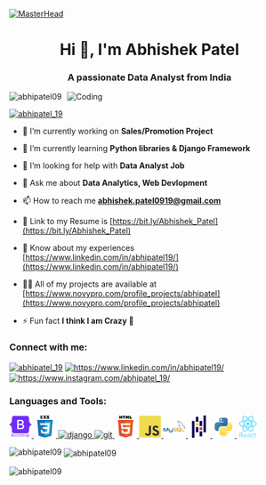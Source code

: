 [![MasterHead](https://static.vecteezy.com/system/resources/previews/009/233/542/non_2x/data-analysis-banner-web-icon-set-analytics-search-data-mining-data-filter-pie-chart-and-etc-illustration-concept-vector.jpg)](https://rishavchanda.io)
<h1 align="center">Hi 👋, I'm Abhishek Patel</h1>
<h3 align="center">A passionate Data Analyst from India</h3>
<img align="right" alt="Coding" width="400" src="https://static.vecteezy.com/system/resources/previews/005/607/176/original/a-data-analyst-sits-at-work-in-front-of-a-computer-device-showing-statistics-and-graphs-in-front-of-him-flat-style-cartoon-illustration-free-vector.jpg">
<p align="left"> <img src="https://komarev.com/ghpvc/?username=abhipatel09&label=Profile%20views&color=0e75b6&style=flat" alt="abhipatel09" /> </p>
<p align="left"> <a href="https://twitter.com/abhipatel_19" target="blank"><img src="https://img.shields.io/twitter/follow/abhipatel_19?logo=twitter&style=for-the-badge" alt="abhipatel_19" /></a> </p>

- 🔭 I’m currently working on **Sales/Promotion Project**

- 🌱 I’m currently learning **Python libraries & Django Framework**

- 🤝 I’m looking for help with **Data Analyst Job**

- 💬 Ask me about **Data Analytics, Web Devlopment**

- 📫 How to reach me **abhishek.patel0919@gmail.com**

- 📝 Link to my Resume is [https://bit.ly/Abhishek_Patel](https://bit.ly/Abhishek_Patel)
- 📄 Know about my experiences [https://www.linkedin.com/in/abhipatel19/](https://www.linkedin.com/in/abhipatel19/)

- 👨‍💻 All of my projects are available at [https://www.novypro.com/profile_projects/abhipatel](https://www.novypro.com/profile_projects/abhipatel)

- ⚡ Fun fact **I think I am Crazy 🤪**

<h3 align="left">Connect with me:</h3>
<p align="left">
<a href="https://twitter.com/abhipatel_19" target="blank"><img align="center" src="https://raw.githubusercontent.com/rahuldkjain/github-profile-readme-generator/master/src/images/icons/Social/twitter.svg" alt="abhipatel_19" height="30" width="40" /></a>
<a href="https://linkedin.com/in/https://www.linkedin.com/in/abhipatel19/" target="blank"><img align="center" src="https://raw.githubusercontent.com/rahuldkjain/github-profile-readme-generator/master/src/images/icons/Social/linked-in-alt.svg" alt="https://www.linkedin.com/in/abhipatel19/" height="30" width="40" /></a>
<a href="https://instagram.com/https://www.instagram.com/abhipatel_19/" target="blank"><img align="center" src="https://raw.githubusercontent.com/rahuldkjain/github-profile-readme-generator/master/src/images/icons/Social/instagram.svg" alt="https://www.instagram.com/abhipatel_19/" height="30" width="40" /></a>
</p>

<h3 align="left">Languages and Tools:</h3>
<p align="left"> <a href="https://getbootstrap.com" target="_blank" rel="noreferrer"> <img src="https://raw.githubusercontent.com/devicons/devicon/master/icons/bootstrap/bootstrap-plain-wordmark.svg" alt="bootstrap" width="40" height="40"/> </a> <a href="https://www.w3schools.com/css/" target="_blank" rel="noreferrer"> <img src="https://raw.githubusercontent.com/devicons/devicon/master/icons/css3/css3-original-wordmark.svg" alt="css3" width="40" height="40"/> </a> <a href="https://www.djangoproject.com/" target="_blank" rel="noreferrer"> <img src="https://cdn.worldvectorlogo.com/logos/django.svg" alt="django" width="40" height="40"/> </a> <a href="https://git-scm.com/" target="_blank" rel="noreferrer"> <img src="https://www.vectorlogo.zone/logos/git-scm/git-scm-icon.svg" alt="git" width="40" height="40"/> </a> <a href="https://www.w3.org/html/" target="_blank" rel="noreferrer"> <img src="https://raw.githubusercontent.com/devicons/devicon/master/icons/html5/html5-original-wordmark.svg" alt="html5" width="40" height="40"/> </a> <a href="https://developer.mozilla.org/en-US/docs/Web/JavaScript" target="_blank" rel="noreferrer"> <img src="https://raw.githubusercontent.com/devicons/devicon/master/icons/javascript/javascript-original.svg" alt="javascript" width="40" height="40"/> </a> <a href="https://www.mysql.com/" target="_blank" rel="noreferrer"> <img src="https://raw.githubusercontent.com/devicons/devicon/master/icons/mysql/mysql-original-wordmark.svg" alt="mysql" width="40" height="40"/> </a> <a href="https://pandas.pydata.org/" target="_blank" rel="noreferrer"> <img src="https://raw.githubusercontent.com/devicons/devicon/2ae2a900d2f041da66e950e4d48052658d850630/icons/pandas/pandas-original.svg" alt="pandas" width="40" height="40"/> </a> <a href="https://www.python.org" target="_blank" rel="noreferrer"> <img src="https://raw.githubusercontent.com/devicons/devicon/master/icons/python/python-original.svg" alt="python" width="40" height="40"/> </a> <a href="https://reactjs.org/" target="_blank" rel="noreferrer"> <img src="https://raw.githubusercontent.com/devicons/devicon/master/icons/react/react-original-wordmark.svg" alt="react" width="40" height="40"/> </a> </p>

<p><img align="left" src="https://github-readme-stats.vercel.app/api/top-langs?username=abhipatel09&show_icons=true&locale=en&layout=compact" alt="abhipatel09" /></p>

<p>&nbsp;<img align="center" src="https://github-readme-stats.vercel.app/api?username=abhipatel09&show_icons=true&locale=en" alt="abhipatel09" /></p>

<p><img align="center" src="https://github-readme-streak-stats.herokuapp.com/?user=abhipatel09&" alt="abhipatel09" /></p>
